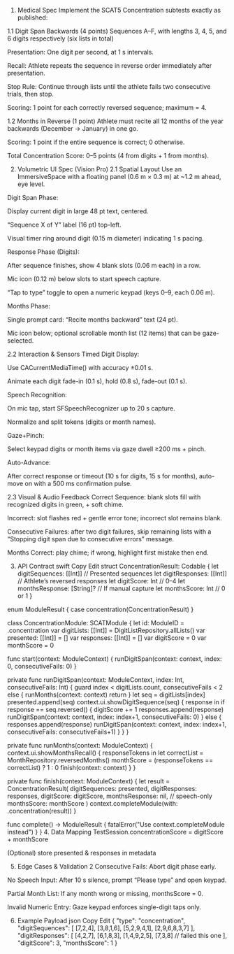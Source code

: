 
1. Medical Spec
Implement the SCAT5 Concentration subtests exactly as published:

1.1 Digit Span Backwards (4 points)
Sequences A–F, with lengths 3, 4, 5, and 6 digits respectively (six lists in total)

Presentation: One digit per second, at 1 s intervals.

Recall: Athlete repeats the sequence in reverse order immediately after presentation.

Stop Rule: Continue through lists until the athlete fails two consecutive trials, then stop.

Scoring: 1 point for each correctly reversed sequence; maximum = 4.

1.2 Months in Reverse (1 point)
Athlete must recite all 12 months of the year backwards (December → January) in one go.

Scoring: 1 point if the entire sequence is correct; 0 otherwise.

Total Concentration Score: 0–5 points (4 from digits + 1 from months).

2. Volumetric UI Spec (Vision Pro)
2.1 Spatial Layout
Use an ImmersiveSpace with a floating panel (0.6 m × 0.3 m) at ~1.2 m ahead, eye level.

Digit Span Phase:

Display current digit in large 48 pt text, centered.

“Sequence X of Y” label (16 pt) top-left.

Visual timer ring around digit (0.15 m diameter) indicating 1 s pacing.

Response Phase (Digits):

After sequence finishes, show 4 blank slots (0.06 m each) in a row.

Mic icon (0.12 m) below slots to start speech capture.

“Tap to type” toggle to open a numeric keypad (keys 0–9, each 0.06 m).

Months Phase:

Single prompt card: “Recite months backward” text (24 pt).

Mic icon below; optional scrollable month list (12 items) that can be gaze-selected.

2.2 Interaction & Sensors
Timed Digit Display:

Use CACurrentMediaTime() with accuracy ±0.01 s.

Animate each digit fade-in (0.1 s), hold (0.8 s), fade-out (0.1 s).

Speech Recognition:

On mic tap, start SFSpeechRecognizer up to 20 s capture.

Normalize and split tokens (digits or month names).

Gaze+Pinch:

Select keypad digits or month items via gaze dwell ≥200 ms + pinch.

Auto-Advance:

After correct response or timeout (10 s for digits, 15 s for months), auto-move on with a 500 ms confirmation pulse.

2.3 Visual & Audio Feedback
Correct Sequence: blank slots fill with recognized digits in green, + soft chime.

Incorrect: slot flashes red + gentle error tone; incorrect slot remains blank.

Consecutive Failures: after two digit failures, skip remaining lists with a “Stopping digit span due to consecutive errors” message.

Months Correct: play chime; if wrong, highlight first mistake then end.

3. API Contract
swift
Copy
Edit
struct ConcentrationResult: Codable {
  let digitSequences: [[Int]]      // Presented sequences
  let digitResponses: [[Int]]      // Athlete’s reversed responses
  let digitScore: Int              // 0–4
  let monthsResponse: [String]?    // If manual capture
  let monthsScore: Int             // 0 or 1
}

enum ModuleResult {
  case concentration(ConcentrationResult)
}

class ConcentrationModule: SCATModule {
  let id: ModuleID = .concentration
  var digitLists: [[Int]] = DigitListRepository.allLists()
  var presented: [[Int]] = []
  var responses: [[Int]] = []
  var digitScore = 0
  var monthScore = 0

  func start(context: ModuleContext) {
    runDigitSpan(context: context, index: 0, consecutiveFails: 0)
  }

  private func runDigitSpan(context: ModuleContext, index: Int, consecutiveFails: Int) {
    guard index < digitLists.count, consecutiveFails < 2 else {
      runMonths(context: context)
      return
    }
    let seq = digitLists[index]
    presented.append(seq)
    context.ui.showDigitSequence(seq) { response in
      if response == seq.reversed() {
        digitScore += 1
        responses.append(response)
        runDigitSpan(context: context, index: index+1, consecutiveFails: 0)
      } else {
        responses.append(response)
        runDigitSpan(context: context, index: index+1, consecutiveFails: consecutiveFails+1)
      }
    }
  }

  private func runMonths(context: ModuleContext) {
    context.ui.showMonthsRecall() { responseTokens in
      let correctList = MonthRepository.reversedMonths()
      monthScore = (responseTokens == correctList) ? 1 : 0
      finish(context: context)
    }
  }

  private func finish(context: ModuleContext) {
    let result = ConcentrationResult(
      digitSequences: presented,
      digitResponses: responses,
      digitScore: digitScore,
      monthsResponse: nil,   // speech-only
      monthsScore: monthScore
    )
    context.completeModule(with: .concentration(result))
  }

  func complete() -> ModuleResult {
    fatalError("Use context.completeModule instead")
  }
}
4. Data Mapping
TestSession.concentrationScore = digitScore + monthScore

(Optional) store presented & responses in metadata

5. Edge Cases & Validation
2 Consecutive Fails: Abort digit phase early.

No Speech Input: After 10 s silence, prompt “Please type” and open keypad.

Partial Month List: If any month wrong or missing, monthsScore = 0.

Invalid Numeric Entry: Gaze keypad enforces single-digit taps only.

6. Example Payload
json
Copy
Edit
{
  "type": "concentration",
  "digitSequences": [
    [7,2,4],
    [3,8,1,6],
    [5,2,9,4,1],
    [2,9,6,8,3,7]
  ],
  "digitResponses": [
    [4,2,7],
    [6,1,8,3],
    [1,4,9,2,5],
    [7,3,8]      // failed this one
  ],
  "digitScore": 3,
  "monthsScore": 1
}
